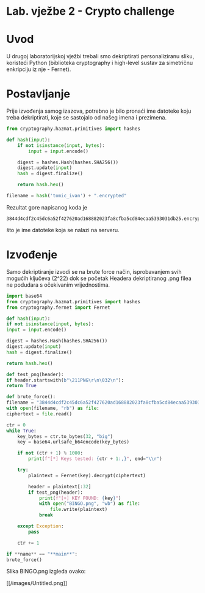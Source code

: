 # Lab. vježbe 2 - Crypto challenge

# Uvod

U drugoj laboratorijskoj vježbi trebali smo dekriptirati personaliziranu sliku, koristeći Python (biblioteka cryptography i high-level sustav za simetričnu enkripciju iz nje - Fernet). 

# Postavljanje

Prije izvođenja samog izazova, potrebno je bilo pronaći ime datoteke koju treba dekriptirati, koje se sastojalo od našeg imena i prezimena. 

```python
from cryptography.hazmat.primitives import hashes

def hash(input):
    if not isinstance(input, bytes):
        input = input.encode()

    digest = hashes.Hash(hashes.SHA256())
    digest.update(input)
    hash = digest.finalize()

    return hash.hex()

filename = hash('tomic_ivan') + ".encrypted"
```

Rezultat gore napisanog koda je 

```
3844d4cdf2c45dc6a52f427620ad168882023fa8cfba5cd84ecaa5393031db25.encrypted
```

što je ime datoteke koja se nalazi na serveru. 

# Izvođenje

Samo dekriptiranje izvodi se na brute force način, isprobavanjem svih mogućih ključeva (2^22) dok se početak Headera dekriptiranog .png filea ne podudara s očekivanim vrijednostima. 

```python
import base64
from cryptography.hazmat.primitives import hashes
from cryptography.fernet import Fernet

def hash(input):
if not isinstance(input, bytes):
input = input.encode()

digest = hashes.Hash(hashes.SHA256())
digest.update(input)
hash = digest.finalize()

return hash.hex()

def test_png(header):
if header.startswith(b"\211PNG\r\n\032\n"):
return True

def brute_force():
filename = "3844d4cdf2c45dc6a52f427620ad168882023fa8cfba5cd84ecaa5393031db25.encrypted"
with open(filename, "rb") as file:
ciphertext = file.read()

ctr = 0
while True:
    key_bytes = ctr.to_bytes(32, "big")
    key = base64.urlsafe_b64encode(key_bytes)

    if not (ctr + 1) % 1000:
        print(f"[*] Keys tested: {ctr + 1:,}", end="\\r")

    try:
        plaintext = Fernet(key).decrypt(ciphertext)

        header = plaintext[:32]
        if test_png(header):
            print(f"[+] KEY FOUND: {key}")
            with open("BINGO.png", "wb") as file:
                file.write(plaintext)
            break

    except Exception:
        pass

    ctr += 1

if **name** == "**main**":
brute_force()
```

Slika BINGO.png izgleda ovako:

[[/images/Untitled.png]]
